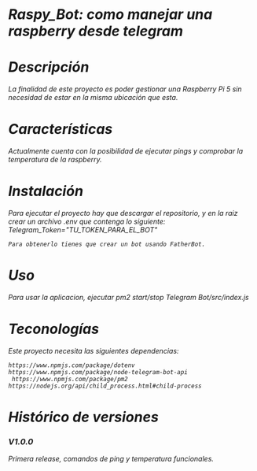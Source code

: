 <em>
<h1>Raspy_Bot: como manejar una raspberry desde telegram</h1>

<h1>Descripción</h1>
<p>
    La finalidad de este proyecto es poder gestionar una Raspberry Pi 5 sin necesidad de estar en la misma ubicación que esta.
</p>

<h1>Características</h1>
<p>
    Actualmente cuenta con la posibilidad de ejecutar pings y comprobar la temperatura de la raspberry.
</p>

<h1>Instalación</h1>
<p>
    Para ejecutar el proyecto hay que descargar el repositorio, y en la raiz crear un archivo .env que contenga lo siguiente:
    Telegram_Token="TU_TOKEN_PARA_EL_BOT"

    Para obtenerlo tienes que crear un bot usando FatherBot.
</p>

<h1>Uso</h1>
<p>
    Para usar la aplicacion, ejecutar pm2 start/stop Telegram Bot/src/index.js
</p>

<h1>Teconologías</h1>
<p>
    Este proyecto necesita las siguientes dependencias:

    https://www.npmjs.com/package/dotenv
    https://www.npmjs.com/package/node-telegram-bot-api
     https://www.npmjs.com/package/pm2
    https://nodejs.org/api/child_process.html#child-process
</p>

<h1>Histórico de versiones</h1>
<p>
    <h3>V1.0.0</h3>Primera release, comandos de ping y temperatura funcionales.
</p>
</em>